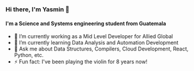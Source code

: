### Hi there, I'm Yasmin 👋
#### I'm a Science and Systems engineering student from Guatemala
- 🔭 I’m currently working as a Mid Level Developer for Allied Global
- 🌱 I’m currently learning Data Analysis and Automation Development
- 💬 Ask me about Data Structures, Compilers, Cloud Development, React, Python, etc.
- ⚡ Fun fact: I've been playing the violin for 8 years now!
<!--
**iiiasminx/iiiasminx** is a ✨ _special_ ✨ repository because its `README.md` (this file) appears on your GitHub profile.

Here are some ideas to get you started:

 on ...
- 🌱 I’m currently learning ...
- 👯 I’m looking to collaborate on ...
- 🤔 I’m looking for help with ...
- 💬 Ask me about ...
- 📫 How to reach me: ...
- 😄 Pronouns: ...
 ...
-->

